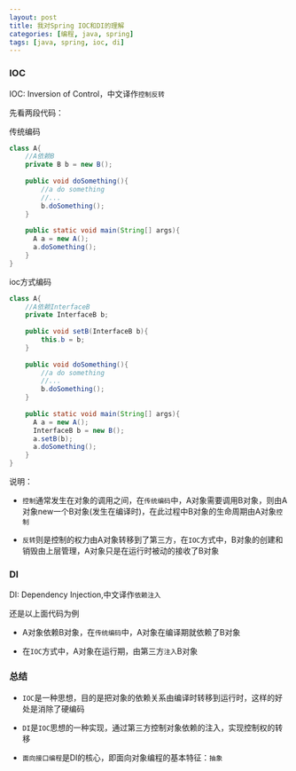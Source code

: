 ```yaml
---
layout: post
title: 我对Spring IOC和DI的理解
categories: [编程, java, spring]
tags: [java, spring, ioc, di]
---
```


### IOC
IOC: Inversion of Control，中文译作`控制反转`

先看两段代码：

传统编码
```java
class A{
    //A依赖B
    private B b = new B();
    
    public void doSomething(){
        //a do something
        //...
        b.doSomething();
    }
    
    public static void main(String[] args){
      A a = new A();
      a.doSomething();
    }
}

```

ioc方式编码
```java
class A{
    //A依赖InterfaceB
    private InterfaceB b;
    
    public void setB(InterfaceB b){
        this.b = b;
    }
    
    public void doSomething(){
        //a do something
        //...
        b.doSomething();
    }
    
    public static void main(String[] args){
      A a = new A();
      InterfaceB b = new B();
      a.setB(b);
      a.doSomething();
    }
}
```

说明：
* `控制`通常发生在对象的调用之间，在`传统编码`中，A对象需要调用B对象，则由A对象new一个B对象(发生在编译时)，在此过程中B对象的生命周期由A对象`控制`

* `反转`则是控制的权力由A对象转移到了第三方，在`IOC`方式中，B对象的创建和销毁由上层管理，A对象只是在运行时被动的接收了B对象

### DI
DI: Dependency Injection,中文译作`依赖注入`

还是以上面代码为例
* A对象依赖B对象，在`传统编码`中，A对象在编译期就依赖了B对象

* 在`IOC`方式中，A对象在运行期，由第三方`注入`B对象

### 总结
* `IOC`是一种思想，目的是把对象的依赖关系由编译时转移到运行时，这样的好处是消除了硬编码

* `DI`是`IOC`思想的一种实现，通过第三方控制对象依赖的注入，实现控制权的转移

* `面向接口编程`是DI的核心，即面向对象编程的基本特征：`抽象`